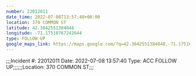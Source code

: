 ```yaml
---
number: 22012011
date_time: 2022-07-08T13:57:40+00:00
location: 370 COMMON ST
latitude: 42.3842551384048
longitude: -71.17510767242644
type: FOLLOW UP
google_maps_link: https://maps.google.com/?q=42.3842551384048,-71.17510767242644
---
```


;;;Incident #: 22012011  Date: 2022-07-08 13:57:40   Type: ACC FOLLOW UP;;;;;;Location: 370 COMMON ST;;;
